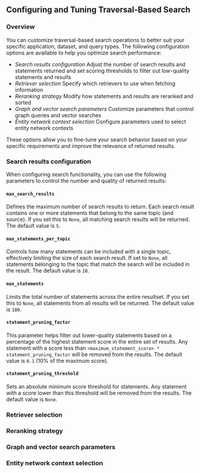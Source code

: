 ## Configuring and Tuning Traversal-Based Search

### Overview

You can customize traversal-based search operations to better suit your specific application, dataset, and query types. The following configuration options are available to help you optimize search performance:

  - *Search results configuration* Adjust the number of search results and statements returned and set scoring thresholds to filter out low-quality statements and results
  - *Retriever selection* Specify which retrievers to use when fetching information
  - *Reranking strategy* Modify how statements and results are reranked and sorted
  - *Graph and vector search parameters* Customize parameters that control graph queries and vector searches
  - *Entity network context selection* Configure parameters used to select entity network contexts

These options allow you to fine-tune your search behavior based on your specific requirements and improve the relevance of returned results.

### Search results configuration

When configuring search functionality, you can use the following parameters to control the number and quality of returned results:

####  `max_search_results`

Defines the maximum number of search results to return. Each search result contains one or more statements that belong to the same topic (and source). If you set this to `None`, all matching search results will be returned. The default value is `5`.

####  `max_statements_per_topic`

Controls how many statements can be included with a single topic, effectively limiting the size of each search result. If set to `None`, all statements belonging to the topic that match the search will be included in the result. The default value is `10`.

####  `max_statements`

Limits the total number of statements across the entire resultset. If you set this to `None`, all statements from all results will be returned. The default value is `100`.

####  `statement_pruning_factor`

This parameter helps filter out lower-quality statements based on a percentage of the highest statement score in the entire set of results. Any statement with a score less than `<maximum_statement_score> * statement_pruning_factor` will be removed from the results. The default value is `0.1` (10% of the maximum score).

#### `statement_pruning_threshold`

Sets an absolute minimum score threshold for statements. Any statement with a score lower than this threshold will be removed from the results. The default value is `None`.

### Retriever selection

### Reranking strategy

### Graph and vector search parameters

### Entity network context selection